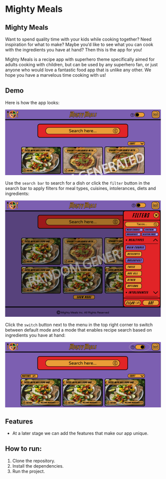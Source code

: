 # Mighty Meals

## Mighty Meals

Want to spend quality time with your kids while cooking together? Need inspiration for what to make? Maybe you’d like to see what you can cook with the ingredients you have at hand? Then this is the app for you!

Mighty Meals is a recipe app with superhero theme specifically aimed for adults cooking with children, but can be used by any superhero fan, or just anyone who would love a fantastic food app that is unlike any other. 
We hope you have a marvelous time cooking with us! 

## Demo
Here is how the app looks: 

![StartPage](src/images/startPage.png)
 
Use the `search bar` to search for a dish or click the `filter` button in the search bar to apply filters for meal types, cuisines, intolerances, diets and ingredients:

![Filters](src/images/filters.png)
 
Click the `switch` button next to the menu in the top right corner to switch between default mode and a mode that enables recipe search based on ingredients you have at hand:
 
![Switching-between-modes](src/images/switching-between-modes.png) 

## Features

- At a later stage we can add the features that make our app unique.

## How to run:

1. Clone the repository.
2. Install the dependencies.
3. Run the project.









 

